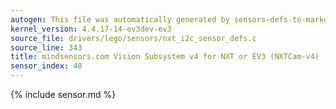 ```yaml
---
autogen: This file was automatically generated by sensors-defs-to-markdown.py
kernel_version: 4.4.17-14-ev3dev-ev3
source_file: drivers/lego/sensors/nxt_i2c_sensor_defs.c
source_line: 343
title: mindsensors.com Vision Subsystem v4 for NXT or EV3 (NXTCam-v4)
sensor_index: 40
---
```


{% include sensor.md %}
